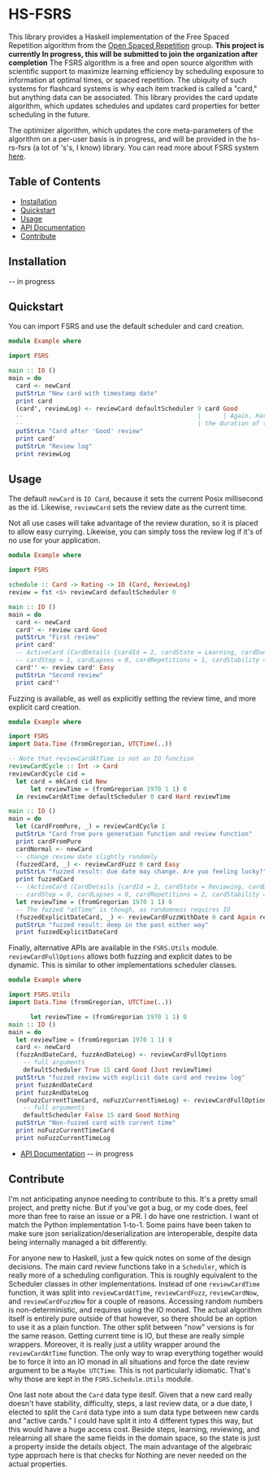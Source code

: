 # HS-FSRS
This library provides a Haskell implementation of the Free Spaced Repetition algorithm from the [Open Spaced Repetition](https://github.com/open-spaced-repetition) group.
<b>This project is currently In progress, this will be submitted to join the organization after completion</b>
The FSRS algorithm is a free and open source algorithm with scientific support to maximize learning efficiency
by scheduling exposure to information at optimal times, or spaced repetition. The ubiquity of such systems for
flashcard systems is why each item tracked is called a "card," but anything data can be associated. This
library provides the card update algorithm, which updates schedules and updates card properties for better
scheduling in the future.

The optimizer algorithm, which updates the core meta-parameters of the algorithm on a per-user basis is in
progress, and will be provided in the hs-rs-fsrs (a lot of 's's, I know) library. You can read more about FSRS system [here](https://github.com/open-spaced-repetition/free-spaced-repetition-scheduler).   

## Table of Contents
- [Installation](#installation)
- [Quickstart](#quickstart)
- [Usage](#usage)
- [API Documentation](#api-documentation)
- [Contribute](#contribute)

## Installation
-- in progress

## Quickstart

You can import FSRS and use the default scheduler and card creation.

```Haskell
module Example where

import FSRS

main :: IO ()
main = do
  card <- newCard
  putStrLn "New card with timestamp date"
  print card
  (card', reviewLog) <- reviewCard defaultScheduler 9 card Good
  --                                                |      | Again, Hard, Good, or Easy
  --                                                | the duration of time in seconds that the review took
  putStrLn "Card after 'Good' review"
  print card'
  putStrLn "Review log"
  print reviewLog
```

## Usage
The default `newCard` is `IO Card`, because it sets the current Posix millisecond as the id.
Likewise, `reviewCard` sets the review date as the current time. 

Not all use cases will take advantage of the review duration, so it is placed to allow easy currying.
Likewise, you can simply toss the review log if it's of no use for your application.

```Haskell
module Example where

import FSRS

schedule :: Card -> Rating -> IO (Card, ReviewLog)
review = fst <$> reviewCard defaultScheduler 0

main :: IO ()
main = do
  card <- newCard
  card' <- review card Good
  putStrLn "First review"
  print card'
  -- ActiveCard (CardDetails {cardId = 2, cardState = Learning, cardDue = <yout time in UTC + 10 minutes>, cardLastReview = <yout time in UTC>,
  -- cardStep = 1, cardLapses = 0, cardRepetitions = 1, cardStability = 3.2602, cardDifficulty = 4.884631634813845})
  card'' <- review card' Easy
  putStrLn "Second review"
  print card''
```

Fuzzing is available, as well as explicitly setting the review time, and more explicit card creation.

```Haskell
module Example where

import FSRS
import Data.Time (fromGregorian, UTCTime(..))

-- Note that reviewCardAtTime is not an IO function
reviewCardCycle :: Int -> Card
reviewCardCycle cid =
  let card = mkCard cid New
      let reviewTime = (fromGregorian 1970 1 1) 0
  in reviewCardAtTime defaultScheduler 0 card Hard reviewTime

main :: IO ()
main = do
  let (cardFromPure, _) = reviewCardCycle 1
  putStrLn "Card from pure generation function and review function"
  print cardFromPure
  cardNormal <- newCard
  -- change review date slightly randomly
  (fuzzedCard, _) <- reviewCardFuzz 0 card Easy
  putStrLn "fuzzed result: due date may change. Are yuo feeling lucky?"
  print fuzzedCard
  -- (ActiveCard (CardDetails {cardId = 2, cardState = Reviewing, cardDue = <17 +- a few days in the future>, cardLastReview = <your time in UTC>,
  -- cardStep = 0, cardLapses = 0, cardRepetitions = 2, cardStability = 29.573975629435004, cardDifficulty = 1.0})
  let reviewTime = (fromGregorian 1970 1 1) 0
  -- The fuzzed "atTime" is though, as randomness requires IO
  (fuzzedExplicitDateCard, _) <- reviewCardFuzzWithDate 0 card Again reviewTime
  putStrLn "fuzzed result: deep in the past either way"
  print fuzzedExplicitDateCard
```

Finally, alternative APIs are available in the `FSRS.Utils` module. `reviewCardFullOptions` allows both fuzzing
and explicit dates to be dynamic. This is similar to other implementations scheduler classes.

```Haskell
module Example where

import FSRS.Utils
import Data.Time (fromGregorian, UTCTime(..))

      let reviewTime = (fromGregorian 1970 1 1) 0
main :: IO ()
main = do
  let reviewTime = (fromGregorian 1970 1 1) 0
  card <- newCard
  (fuzzAndDateCard, fuzzAndDateLog) <- reviewCardFullOptions
    -- full arguments
    defaultScheduler True 15 card Good (Just reviewTime)
  putStrLn "fuzzed review with explicit date card and review log"
  print fuzzAndDateCard
  print fuzzAndDateLog
  (noFuzzCurrentTimeCard, noFuzzCurrentTimeLog) <- reviewCardFullOptions
    -- full arguments
    defaultScheduler False 15 card Good Nothing
  putStrLn "Non-fuzzed card with current time"
  print noFuzzCurrentTimeCard
  print noFuzzCurrentTimeLog
```

- [API Documentation](#api-documentation)
-- in progress

## Contribute
I'm not anticipating anynoe needing to contribute to this. It's a pretty small project, and pretty niche.
But if you've got a bug, or my code does, feel more than free to raise an issue or a PR. I do have one
restriction. I want ot match the Python implementation 1-to-1. Some pains have been taken to make sure
json serialization/deserialization are interoperable, despite data being internally managed a bit differently.

For anyone new to Haskell, just a few quick notes on some of the design decisions.
The main card review functions take in a `Scheduler`, which is really more of a scheduling configuration.
This is roughly equivalent to the Scheduler classes in other implementations.
Instead of one `reviewCardTime` function, it was split into `reviewCardAtTime`, `reviewCardFuzz`, 
`reviewCardNow`, and `reviewCardFuzzNow` for a couple of reasons. Accessing random numbers is
non-deterministic, and requires using the IO monad. The actual algorithm itself is entirely pure outside 
of that however, so there should be an option to use it as a plain function.
The other split between "now" versions is for the same reason. Getting current time is IO, but these are 
really simple wrappers. Moreover, it is really just a utility wrapper around the `reviewCardAtTime` function.
The only way to wrap everything together would be to force it into an IO monad in all situations and force
the date review argument to be a `Maybe UTCTime`. This is not particularly idiomatic. That's why those are 
kept in the `FSRS.Schedule.Utils` module.

One last note about the `Card` data type iteslf. Given that a new card really doesn't have stability, difficulty,
steps, a last review data, or a due date, I elected to split the `Card` data type into a sum data type between new cards
and "active cards." I could have split it into 4 different types this way, but this would have a huge access cost.
Beside steps, learning, reviewing, and relearning all share the same fields in the domain space, so the state is just a 
property inside the details object. The main advantage of the algebraic type approach here is that checks for Nothing are
never needed on the actual properties.
